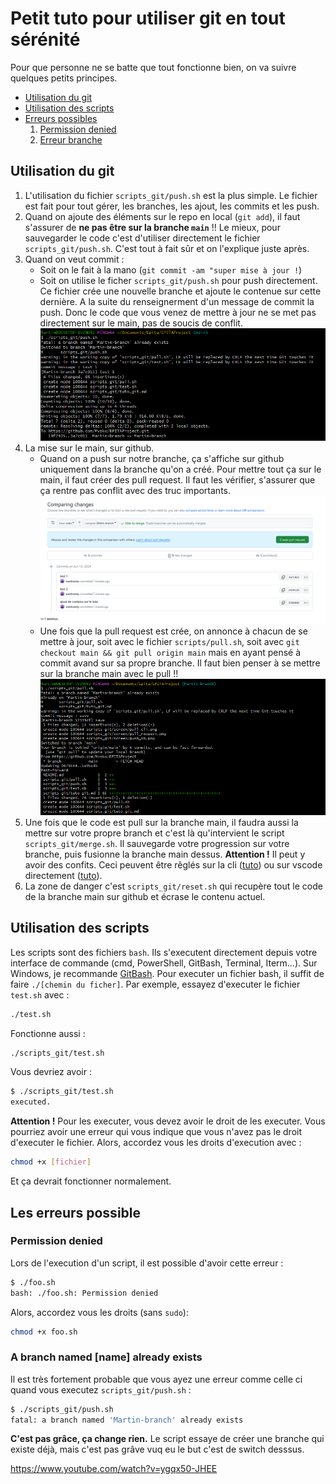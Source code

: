 # Petit tuto pour utiliser git en tout sérénité

Pour que personne ne se batte que tout fonctionne bien, on va suivre quelques petits principes.

* [Utilisation du git](#utilisation-du-git)
* [Utilisation des scripts](#utilisation-des-scripts)
* [Erreurs possibles](#les-erreurs-possible)
    1. [Permission denied](#permission-denied)
    2. [Erreur branche](#a-branch-named-name-already-exists)

## Utilisation du git

1. L'utilisation du fichier `scripts_git/push.sh` est la plus simple. Le fichier est fait pour tout gérer, les branches, les ajout, les commits et les push.
1. Quand on ajoute des éléments sur le repo en local (`git add`), il faut s'assurer de **ne pas être sur la branche `main`** !! Le mieux, pour sauvegarder le code c'est d'utiliser directement le fichier `scripts_git/push.sh`. C'est tout à fait sûr et on l'explique juste après.
2. Quand on veut commit :
    * Soit on le fait à la mano (`git commit -am "super mise à jour !`)
    * Soit on utilise le ficher `scripts_git/push.sh` pour push directement. Ce fichier crée une nouvelle branche et ajoute le contenue sur cette dernière. A la suite du renseignerment d'un message de commit la push. Donc le code que vous venez de mettre à jour ne se met pas directement sur le main, pas de soucis de conflit.
    ![push avec push.sh](screen/push_sh.png)
3. La mise sur le main, sur github.
    * Quand on a push sur notre branche, ça s'affiche sur github uniquement dans la branche qu'on a créé. Pour mettre tout ça sur le main, il faut créer des pull request. Il faut les vérifier, s'assurer que ça rentre pas conflit avec des truc importants.
    ![Utilisation de la pull request](screen/pull_request.png)
    * Une fois que la pull request est crée, on annonce à chacun de se mettre à jour, soit avec le fichier `scripts/pull.sh`, soit avec `git checkout main && git pull origin main` mais en ayant pensé à commit avand sur sa propre branche. Il faut bien penser à se mettre sur la branche main avec le pull !!
    ![git pull main](screen/pull_sh.png)
4. Une fois que le code est pull sur la branche main, il faudra aussi la mettre sur votre propre branch et c'est là qu'intervient le script `scripts_git/merge.sh`. Il sauvegarde votre progression sur votre branche, puis fusionne la branche main dessus. **Attention !** Il peut y avoir des confits. Ceci peuvent être rêglés sur la cli ([tuto](https://docs.github.com/fr/pull-requests/collaborating-with-pull-requests/addressing-merge-conflicts/resolving-a-merge-conflict-using-the-command-line)) ou sur vscode directement ([tuto](https://code.visualstudio.com/docs/sourcecontrol/overview)).
5. La zone de danger c'est `scripts_git/reset.sh` qui recupère tout le code de la branche main sur github et écrase le contenu actuel.

## Utilisation des scripts

Les scripts sont des fichiers `bash`. Ils s'executent directement depuis votre interface de commande (cmd, PowerShell, GitBash, Terminal, Iterm...). Sur Windows, je recommande [GitBash](https://www.git-scm.com/download/win). Pour executer un fichier bash, il suffit de faire `./[chemin du ficher]`. Par exemple, essayez d'executer le fichier `test.sh` avec :
```bash
./test.sh
```
Fonctionne aussi :
```bash
./scripts_git/test.sh
```

Vous devriez avoir :
```bash
$ ./scripts_git/test.sh
executed.
```

**Attention !** Pour les executer, vous devez avoir le droit de les executer. Vous pourriez avoir une erreur qui vous indique que vous n'avez pas le droit d'executer le fichier. Alors, accordez vous les droits d'execution avec :
```bash
chmod +x [fichier]
```

Et ça devrait fonctionner normalement.

## Les erreurs possible

### Permission denied
Lors de l'execution d'un script, il est possible d'avoir cette erreur :
```bash
$ ./foo.sh
bash: ./foo.sh: Permission denied
```
Alors, accordez vous les droits (sans `sudo`):
```bash
chmod +x foo.sh
```

### A branch named [name] already exists
Il est très fortement probable que vous ayez une erreur comme celle ci quand vous executez `scripts_git/push.sh` :
```bash
$ ./scripts_git/push.sh
fatal: a branch named 'Martin-branch' already exists
```
**C'est pas grâce, ça change rien.** Le script essaye de créer une branche qui existe déjà, mais c'est pas grâve vuq eu le but c'est de switch desssus.

https://www.youtube.com/watch?v=ygqx50-JHEE